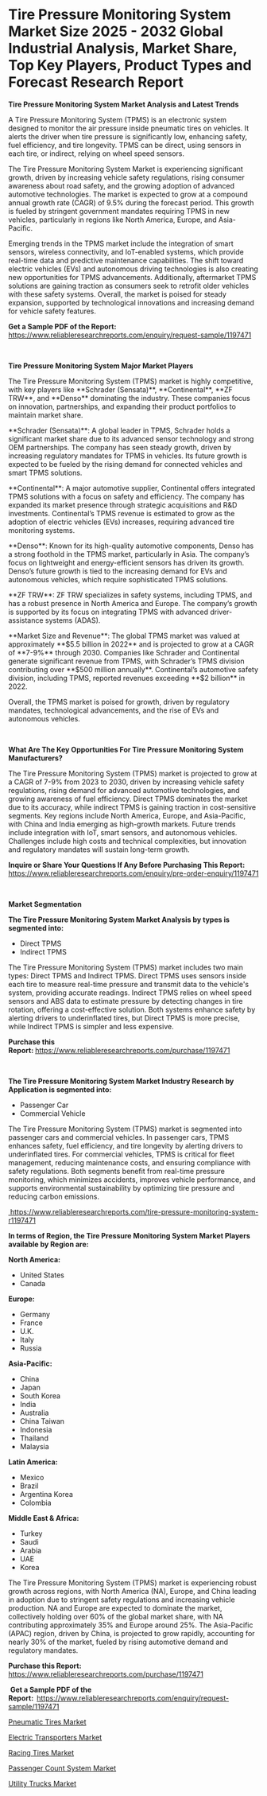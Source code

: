 <p><h1>Tire Pressure Monitoring System Market Size 2025 - 2032 Global Industrial Analysis, Market Share, Top Key Players, Product Types and Forecast Research Report</h1></p><p><strong>Tire Pressure Monitoring System Market Analysis and Latest Trends</strong></p>
<p><p>A Tire Pressure Monitoring System (TPMS) is an electronic system designed to monitor the air pressure inside pneumatic tires on vehicles. It alerts the driver when tire pressure is significantly low, enhancing safety, fuel efficiency, and tire longevity. TPMS can be direct, using sensors in each tire, or indirect, relying on wheel speed sensors.</p><p>The Tire Pressure Monitoring System Market is experiencing significant growth, driven by increasing vehicle safety regulations, rising consumer awareness about road safety, and the growing adoption of advanced automotive technologies. The market is expected to grow at a compound annual growth rate (CAGR) of 9.5% during the forecast period. This growth is fueled by stringent government mandates requiring TPMS in new vehicles, particularly in regions like North America, Europe, and Asia-Pacific.</p><p>Emerging trends in the TPMS market include the integration of smart sensors, wireless connectivity, and IoT-enabled systems, which provide real-time data and predictive maintenance capabilities. The shift toward electric vehicles (EVs) and autonomous driving technologies is also creating new opportunities for TPMS advancements. Additionally, aftermarket TPMS solutions are gaining traction as consumers seek to retrofit older vehicles with these safety systems. Overall, the market is poised for steady expansion, supported by technological innovations and increasing demand for vehicle safety features.</p></p>
<p><strong>Get a Sample PDF of the Report:&nbsp;</strong> <a href="https://www.reliableresearchreports.com/enquiry/request-sample/1197471?utm_campaign=10&utm_medium=2&utm_source=Github&utm_content=ia&utm_term=22012025&utm_id=tire-pressure-monitoring-system">https://www.reliableresearchreports.com/enquiry/request-sample/1197471</a></p>
<p>&nbsp;</p>
<p><strong>Tire Pressure Monitoring System Major Market Players</strong></p>
<p><p>The Tire Pressure Monitoring System (TPMS) market is highly competitive, with key players like **Schrader (Sensata)**, **Continental**, **ZF TRW**, and **Denso** dominating the industry. These companies focus on innovation, partnerships, and expanding their product portfolios to maintain market share.</p><p>**Schrader (Sensata)**: A global leader in TPMS, Schrader holds a significant market share due to its advanced sensor technology and strong OEM partnerships. The company has seen steady growth, driven by increasing regulatory mandates for TPMS in vehicles. Its future growth is expected to be fueled by the rising demand for connected vehicles and smart TPMS solutions.</p><p>**Continental**: A major automotive supplier, Continental offers integrated TPMS solutions with a focus on safety and efficiency. The company has expanded its market presence through strategic acquisitions and R&D investments. Continental’s TPMS revenue is estimated to grow as the adoption of electric vehicles (EVs) increases, requiring advanced tire monitoring systems.</p><p>**Denso**: Known for its high-quality automotive components, Denso has a strong foothold in the TPMS market, particularly in Asia. The company’s focus on lightweight and energy-efficient sensors has driven its growth. Denso’s future growth is tied to the increasing demand for EVs and autonomous vehicles, which require sophisticated TPMS solutions.</p><p>**ZF TRW**: ZF TRW specializes in safety systems, including TPMS, and has a robust presence in North America and Europe. The company’s growth is supported by its focus on integrating TPMS with advanced driver-assistance systems (ADAS).</p><p>**Market Size and Revenue**: The global TPMS market was valued at approximately **$5.5 billion in 2022** and is projected to grow at a CAGR of **7-9%** through 2030. Companies like Schrader and Continental generate significant revenue from TPMS, with Schrader’s TPMS division contributing over **$500 million annually**. Continental’s automotive safety division, including TPMS, reported revenues exceeding **$2 billion** in 2022.</p><p>Overall, the TPMS market is poised for growth, driven by regulatory mandates, technological advancements, and the rise of EVs and autonomous vehicles.</p></p>
<p>&nbsp;</p>
<p><strong>What Are The Key Opportunities For Tire Pressure Monitoring System Manufacturers?</strong></p>
<p><p>The Tire Pressure Monitoring System (TPMS) market is projected to grow at a CAGR of 7-9% from 2023 to 2030, driven by increasing vehicle safety regulations, rising demand for advanced automotive technologies, and growing awareness of fuel efficiency. Direct TPMS dominates the market due to its accuracy, while indirect TPMS is gaining traction in cost-sensitive segments. Key regions include North America, Europe, and Asia-Pacific, with China and India emerging as high-growth markets. Future trends include integration with IoT, smart sensors, and autonomous vehicles. Challenges include high costs and technical complexities, but innovation and regulatory mandates will sustain long-term growth.</p></p>
<p><strong>Inquire or Share Your Questions If Any Before Purchasing This Report:</strong> <a href="https://www.reliableresearchreports.com/enquiry/pre-order-enquiry/1197471?utm_campaign=10&utm_medium=2&utm_source=Github&utm_content=ia&utm_term=22012025&utm_id=tire-pressure-monitoring-system">https://www.reliableresearchreports.com/enquiry/pre-order-enquiry/1197471</a></p>
<p>&nbsp;</p>
<p><strong>Market Segmentation</strong></p>
<p><strong>The Tire Pressure Monitoring System Market Analysis by types is segmented into:</strong></p>
<p><ul><li>Direct TPMS</li><li>Indirect TPMS</li></ul></p>
<p><p>The Tire Pressure Monitoring System (TPMS) market includes two main types: Direct TPMS and Indirect TPMS. Direct TPMS uses sensors inside each tire to measure real-time pressure and transmit data to the vehicle's system, providing accurate readings. Indirect TPMS relies on wheel speed sensors and ABS data to estimate pressure by detecting changes in tire rotation, offering a cost-effective solution. Both systems enhance safety by alerting drivers to underinflated tires, but Direct TPMS is more precise, while Indirect TPMS is simpler and less expensive.</p></p>
<p><strong>Purchase this Report:&nbsp;</strong><a href="https://www.reliableresearchreports.com/purchase/1197471?utm_campaign=10&utm_medium=2&utm_source=Github&utm_content=ia&utm_term=22012025&utm_id=tire-pressure-monitoring-system">https://www.reliableresearchreports.com/purchase/1197471</a></p>
<p>&nbsp;</p>
<p><strong>The Tire Pressure Monitoring System Market Industry Research by Application is segmented into:</strong></p>
<p><ul><li>Passenger Car</li><li>Commercial Vehicle</li></ul></p>
<p><p>The Tire Pressure Monitoring System (TPMS) market is segmented into passenger cars and commercial vehicles. In passenger cars, TPMS enhances safety, fuel efficiency, and tire longevity by alerting drivers to underinflated tires. For commercial vehicles, TPMS is critical for fleet management, reducing maintenance costs, and ensuring compliance with safety regulations. Both segments benefit from real-time pressure monitoring, which minimizes accidents, improves vehicle performance, and supports environmental sustainability by optimizing tire pressure and reducing carbon emissions.</p></p>
<p><a href="https://www.reliableresearchreports.com/tire-pressure-monitoring-system-r1197471?utm_campaign=10&utm_medium=2&utm_source=Github&utm_content=ia&utm_term=22012025&utm_id=tire-pressure-monitoring-system">&nbsp;https://www.reliableresearchreports.com/tire-pressure-monitoring-system-r1197471</a></p>
<p><strong>In terms of Region, the Tire Pressure Monitoring System Market Players available by Region are:</strong></p>
<p>
    <p> <strong> North America: </strong>
        <ul>
            <li>United States</li>
            <li>Canada</li>
        </ul>
        </p> 
    <p> <strong> Europe: </strong>
        <ul>
            <li>Germany</li>
            <li>France</li>
            <li>U.K.</li>
            <li>Italy</li>
            <li>Russia</li>
        </ul>
        </p> 
    <p> <strong> Asia-Pacific: </strong>
        <ul>
            <li>China</li>
            <li>Japan</li>
            <li>South Korea</li>
            <li>India</li>
            <li>Australia</li>
            <li>China Taiwan</li>
            <li>Indonesia</li>
            <li>Thailand</li>
            <li>Malaysia</li>
        </ul>
        </p> 
    <p> <strong> Latin America: </strong>
        <ul>
            <li>Mexico</li>
            <li>Brazil</li>
            <li>Argentina Korea</li>
            <li>Colombia</li>
        </ul>
        </p> 
    <p> <strong> Middle East & Africa: </strong>
        <ul>
            <li>Turkey</li>
            <li>Saudi</li>
            <li>Arabia</li>
            <li>UAE</li>
            <li>Korea</li>
        </ul>
    </p>
    </p>
<p><p>The Tire Pressure Monitoring System (TPMS) market is experiencing robust growth across regions, with North America (NA), Europe, and China leading in adoption due to stringent safety regulations and increasing vehicle production. NA and Europe are expected to dominate the market, collectively holding over 60% of the global market share, with NA contributing approximately 35% and Europe around 25%. The Asia-Pacific (APAC) region, driven by China, is projected to grow rapidly, accounting for nearly 30% of the market, fueled by rising automotive demand and regulatory mandates.</p></p>
<p><strong>Purchase this Report: </strong><a href="https://www.reliableresearchreports.com/purchase/1197471?utm_campaign=10&utm_medium=2&utm_source=Github&utm_content=ia&utm_term=22012025&utm_id=tire-pressure-monitoring-system">https://www.reliableresearchreports.com/purchase/1197471</a></p>
<p>&nbsp;<strong>Get a Sample PDF of the Report:&nbsp;&nbsp;</strong><a href="https://www.reliableresearchreports.com/enquiry/request-sample/1197471?utm_campaign=10&utm_medium=2&utm_source=Github&utm_content=ia&utm_term=22012025&utm_id=tire-pressure-monitoring-system">https://www.reliableresearchreports.com/enquiry/request-sample/1197471</a></p>
<p><strong></strong></p>
<p><p><a href="https://github.com/danikabiele541/Market-Research-Report-List-1/blob/main/pneumatic-tires-market.md?utm_campaign=10&utm_medium=2&utm_source=Github&utm_content=ia&utm_term=22012025&utm_id=tire-pressure-monitoring-system">Pneumatic Tires Market</a></p><p><a href="https://github.com/organophelia8282/Market-Research-Report-List-1/blob/main/electric-transporters-market.md?utm_campaign=10&utm_medium=2&utm_source=Github&utm_content=ia&utm_term=22012025&utm_id=tire-pressure-monitoring-system">Electric Transporters Market</a></p><p><a href="https://github.com/jamastodola515/Market-Research-Report-List-1/blob/main/racing-tires-market.md?utm_campaign=10&utm_medium=2&utm_source=Github&utm_content=ia&utm_term=22012025&utm_id=tire-pressure-monitoring-system">Racing Tires Market</a></p><p><a href="https://github.com/ulyssacrayne00231/Market-Research-Report-List-1/blob/main/passenger-count-system-market.md?utm_campaign=10&utm_medium=2&utm_source=Github&utm_content=ia&utm_term=22012025&utm_id=tire-pressure-monitoring-system">Passenger Count System Market</a></p><p><a href="https://github.com/savannabyun726/Market-Research-Report-List-1/blob/main/utility-trucks-market.md?utm_campaign=10&utm_medium=2&utm_source=Github&utm_content=ia&utm_term=22012025&utm_id=tire-pressure-monitoring-system">Utility Trucks Market</a></p></p>